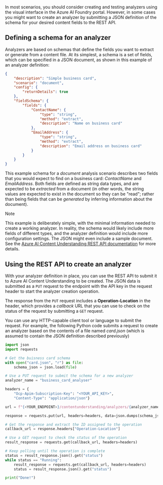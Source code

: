 In most scenarios, you should consider creating and testing analyzers using the visual interface in the Azure AI Foundry portal. However, in some cases you might want to create an analyzer by submitting a JSON definition of the schema for your desired content fields to the REST API.

## Defining a schema for an analyzer

Analyzers are based on schemas that define the fields you want to extract or generate from a content file. At its simplest, a schema is a set of fields, which can be specified in a JSON document, as shown in this example of an analyzer definition:

```json
{
    "description": "Simple business card",
    "scenario": "document",
    "config": {
        "returnDetails": true
    },
    "fieldSchema": {
        "fields": {
            "ContactName": {
                "type": "string",
                "method": "extract",
                "description": "Name on business card"
            },
            "EmailAddress": {
                "type": "string",
                "method": "extract",
                "description": "Email address on business card"
            }
        }
    }
}
```

This example schema for a *document* analysis scenario describes two fields that you would expect to find on a business card: *ContactName* and *EmailAddress*. Both fields are defined as string data types, and are expected to be *extracted* from a document (in other words, the string values are expected to exist in the document so they can be "read"; rather than being fields that can be *generated* by inferring information about the document).

> [!NOTE]
> This example is deliberately simple, with the minimal information needed to create a working analyzer. In reality, the schema would likely include more fields of different types, and the analyzer definition would include more configuration settings. The JSON might even include a sample document. See the [Azure AI Content Understanding REST API documentation](/rest/api/contentunderstanding/analyzers/create-or-replace) for more details.

## Using the REST API to create an analyzer

With your analyzer definition in place, you can use the REST API to submit it to Azure AI Content Understanding to be created. The JSON data is submitted as a `PUT` request to the endpoint with the API key in the request header to start the analyzer creation operation. 

The response from the `PUT` request includes a **Operation-Location** in the header, which provides a *callback* URL that you can use to check on the status of the request by submitting a `GET` request.

You can use any HTTP-capable client tool or language to submit the request. For example, the following Python code submits a request to create an analyzer based on the contents of a file named *card.json* (which is assumed to contain the JSON definition described previously)

```python
import json
import requests

# Get the buisness card schema
with open("card.json", "r") as file:
    schema_json = json.load(file)

# Use a PUT request to submit the schema for a new analyzer
analyzer_name = "business_card_analyser"

headers = {
    "Ocp-Apim-Subscription-Key": "<YOUR_API_KEY>",
    "Content-Type": "application/json"}

url = f"{<YOUR_ENDPOINT>}/contentunderstanding/analyzers/{analyzer_name}?api-version=2024-12-01-preview"

response = requests.put(url, headers=headers, data=json.dumps(schema_json))

# Get the response and extract the ID assigned to the operation
callback_url = response.headers["Operation-Location"]

# Use a GET request to check the status of the operation
result_response = requests.get(callback_url, headers=headers)

# Keep polling until the operation is complete
status = result_response.json().get("status")
while status == "Running":
    result_response = requests.get(callback_url, headers=headers)
    status = result_response.json().get("status")

print("Done!")
```
